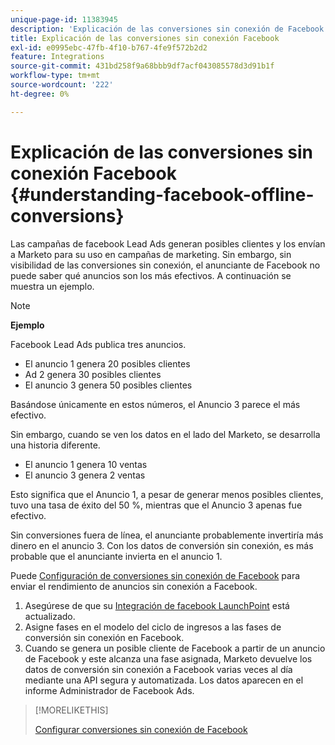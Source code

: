 ```yaml
---
unique-page-id: 11383945
description: 'Explicación de las conversiones sin conexión de Facebook: documentos de Marketo: documentación del producto'
title: Explicación de las conversiones sin conexión Facebook
exl-id: e0995ebc-47fb-4f10-b767-4fe9f572b2d2
feature: Integrations
source-git-commit: 431bd258f9a68bbb9df7acf043085578d3d91b1f
workflow-type: tm+mt
source-wordcount: '222'
ht-degree: 0%

---
```


# Explicación de las conversiones sin conexión Facebook {#understanding-facebook-offline-conversions}

Las campañas de facebook Lead Ads generan posibles clientes y los envían a Marketo para su uso en campañas de marketing. Sin embargo, sin visibilidad de las conversiones sin conexión, el anunciante de Facebook no puede saber qué anuncios son los más efectivos. A continuación se muestra un ejemplo.

>[!NOTE]
>
>**Ejemplo**
>
>Facebook Lead Ads publica tres anuncios.
>
>* El anuncio 1 genera 20 posibles clientes
>* Ad 2 genera 30 posibles clientes
>* El anuncio 3 genera 50 posibles clientes
>
>Basándose únicamente en estos números, el Anuncio 3 parece el más efectivo.
>
>Sin embargo, cuando se ven los datos en el lado del Marketo, se desarrolla una historia diferente.
>
>* El anuncio 1 genera 10 ventas
>* El anuncio 3 genera 2 ventas
>
>Esto significa que el Anuncio 1, a pesar de generar menos posibles clientes, tuvo una tasa de éxito del 50 %, mientras que el Anuncio 3 apenas fue efectivo.
>
>Sin conversiones fuera de línea, el anunciante probablemente invertiría más dinero en el anuncio 3. Con los datos de conversión sin conexión, es más probable que el anunciante invierta en el anuncio 1.

Puede [Configuración de conversiones sin conexión de Facebook](/help/marketo/product-docs/demand-generation/facebook/set-up-facebook-offline-conversions.md) para enviar el rendimiento de anuncios sin conexión a Facebook.

1. Asegúrese de que su [Integración de facebook LaunchPoint](/help/marketo/product-docs/demand-generation/ad-network-integrations/add-facebook-custom-audiences-as-a-launchpoint-service.md) está actualizado.
1. Asigne fases en el modelo del ciclo de ingresos a las fases de conversión sin conexión en Facebook.
1. Cuando se genera un posible cliente de Facebook a partir de un anuncio de Facebook y este alcanza una fase asignada, Marketo devuelve los datos de conversión sin conexión a Facebook varias veces al día mediante una API segura y automatizada. Los datos aparecen en el informe Administrador de Facebook Ads.

>[!MORELIKETHIS]
>
>[Configurar conversiones sin conexión de Facebook](/help/marketo/product-docs/demand-generation/facebook/set-up-facebook-offline-conversions.md)
